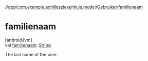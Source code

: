 //[app](../../../index.md)/[com.example.achillesziekenhuis.model](../index.md)/[Gebruiker](index.md)/[familienaam](familienaam.md)

# familienaam

[androidJvm]\
val [familienaam](familienaam.md): [String](https://kotlinlang.org/api/latest/jvm/stdlib/kotlin/-string/index.html)

The last name of the user.
